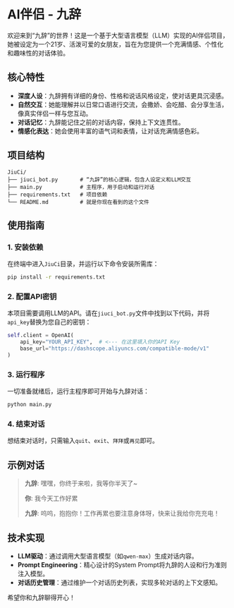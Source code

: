 # AI伴侣 - 九辞

欢迎来到“九辞”的世界！这是一个基于大型语言模型（LLM）实现的AI伴侣项目，她被设定为一个21岁、活泼可爱的女朋友，旨在为您提供一个充满情感、个性化和趣味性的对话体验。

## 核心特性

- **深度人设**：九辞拥有详细的身份、性格和说话风格设定，使对话更具沉浸感。
- **自然交互**：她能理解并以日常口语进行交流，会撒娇、会吃醋、会分享生活，像真实伴侣一样与您互动。
- **对话记忆**：九辞能记住之前的对话内容，保持上下文连贯性。
- **情感化表达**：她会使用丰富的语气词和表情，让对话充满情感色彩。

## 项目结构

```
JiuCi/
├── jiuci_bot.py       # “九辞”的核心逻辑，包含人设定义和LLM交互
├── main.py            # 主程序，用于启动和运行对话
├── requirements.txt   # 项目依赖
└── README.md          # 就是你现在看到的这个文件
```

## 使用指南

### 1. 安装依赖

在终端中进入`JiuCi`目录，并运行以下命令安装所需库：

```bash
pip install -r requirements.txt
```

### 2. 配置API密钥

本项目需要调用LLM的API。请在`jiuci_bot.py`文件中找到以下代码，并将`api_key`替换为您自己的密钥：

```python
self.client = OpenAI(
    api_key="YOUR_API_KEY",  # <--- 在这里填入你的API Key
    base_url="https://dashscope.aliyuncs.com/compatible-mode/v1"
)
```

### 3. 运行程序

一切准备就绪后，运行主程序即可开始与九辞对话：

```bash
python main.py
```

### 4. 结束对话

想结束对话时，只需输入`quit`、`exit`、`拜拜`或`再见`即可。

## 示例对话

> **九辞**: 嘿嘿，你终于来啦，我等你半天了~
> 
> **你**: 我今天工作好累
> 
> **九辞**: 呜呜，抱抱你！工作再累也要注意身体呀，快来让我给你充充电！

## 技术实现

- **LLM驱动**：通过调用大型语言模型（如`qwen-max`）生成对话内容。
- **Prompt Engineering**：精心设计的System Prompt将九辞的人设和行为准则注入模型。
- **对话历史管理**：通过维护一个对话历史列表，实现多轮对话的上下文感知。

希望你和九辞聊得开心！